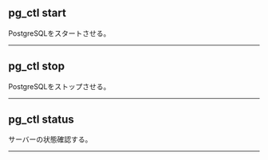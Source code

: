 ## pg_ctl start
PostgreSQLをスタートさせる。
***

## pg_ctl stop
PostgreSQLをストップさせる。
***

## pg_ctl status
サーバーの状態確認する。
***
